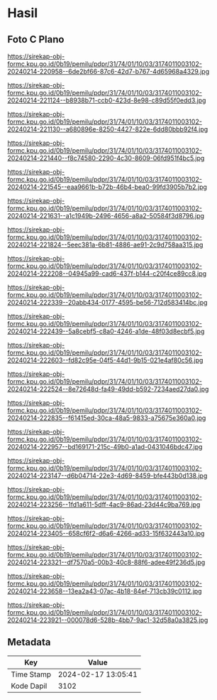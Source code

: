 # Hasil

## Foto C Plano

https://sirekap-obj-formc.kpu.go.id/0b19/pemilu/pdpr/31/74/01/10/03/3174011003102-20240214-220958--6de2bf66-87c6-42d7-b767-4d65968a4329.jpg

https://sirekap-obj-formc.kpu.go.id/0b19/pemilu/pdpr/31/74/01/10/03/3174011003102-20240214-221124--b8938b71-ccb0-423d-8e98-c89d55f0edd3.jpg

https://sirekap-obj-formc.kpu.go.id/0b19/pemilu/pdpr/31/74/01/10/03/3174011003102-20240214-221130--a680896e-8250-4427-822e-6dd80bbb92f4.jpg

https://sirekap-obj-formc.kpu.go.id/0b19/pemilu/pdpr/31/74/01/10/03/3174011003102-20240214-221440--f8c74580-2290-4c30-8609-06fd951f4bc5.jpg

https://sirekap-obj-formc.kpu.go.id/0b19/pemilu/pdpr/31/74/01/10/03/3174011003102-20240214-221545--eaa9661b-b72b-46b4-bea0-99fd3905b7b2.jpg

https://sirekap-obj-formc.kpu.go.id/0b19/pemilu/pdpr/31/74/01/10/03/3174011003102-20240214-221631--a1c1949b-2496-4656-a8a2-50584f3d8796.jpg

https://sirekap-obj-formc.kpu.go.id/0b19/pemilu/pdpr/31/74/01/10/03/3174011003102-20240214-221824--5eec381a-6b81-4886-ae91-2c9d758aa315.jpg

https://sirekap-obj-formc.kpu.go.id/0b19/pemilu/pdpr/31/74/01/10/03/3174011003102-20240214-222208--04945a99-cad6-437f-b144-c20f4ce89cc8.jpg

https://sirekap-obj-formc.kpu.go.id/0b19/pemilu/pdpr/31/74/01/10/03/3174011003102-20240214-222339--20abb434-0177-4595-be56-712d583414bc.jpg

https://sirekap-obj-formc.kpu.go.id/0b19/pemilu/pdpr/31/74/01/10/03/3174011003102-20240214-222439--5a8cebf5-c8a0-4246-a1de-48f03d8ecbf5.jpg

https://sirekap-obj-formc.kpu.go.id/0b19/pemilu/pdpr/31/74/01/10/03/3174011003102-20240214-222603--fd82c95e-04f5-44d1-9b15-021e4af80c56.jpg

https://sirekap-obj-formc.kpu.go.id/0b19/pemilu/pdpr/31/74/01/10/03/3174011003102-20240214-222524--8e72648d-fa49-49dd-b592-7234aed27da0.jpg

https://sirekap-obj-formc.kpu.go.id/0b19/pemilu/pdpr/31/74/01/10/03/3174011003102-20240214-222835--f61415ed-30ca-48a5-9833-a75675e360a0.jpg

https://sirekap-obj-formc.kpu.go.id/0b19/pemilu/pdpr/31/74/01/10/03/3174011003102-20240214-222957--bd169171-215c-49b0-a1ad-0431046bdc47.jpg

https://sirekap-obj-formc.kpu.go.id/0b19/pemilu/pdpr/31/74/01/10/03/3174011003102-20240214-223147--d6b04714-22e3-4d69-8459-bfe443b0d138.jpg

https://sirekap-obj-formc.kpu.go.id/0b19/pemilu/pdpr/31/74/01/10/03/3174011003102-20240214-223256--1fd1a611-5dff-4ac9-86ad-23d44c9ba769.jpg

https://sirekap-obj-formc.kpu.go.id/0b19/pemilu/pdpr/31/74/01/10/03/3174011003102-20240214-223405--658cf6f2-d6a6-4266-ad33-15f632443a10.jpg

https://sirekap-obj-formc.kpu.go.id/0b19/pemilu/pdpr/31/74/01/10/03/3174011003102-20240214-223321--df7570a5-00b3-40c8-88f6-adee49f236d5.jpg

https://sirekap-obj-formc.kpu.go.id/0b19/pemilu/pdpr/31/74/01/10/03/3174011003102-20240214-223658--13ea2a43-07ac-4b18-84ef-713cb39c0112.jpg

https://sirekap-obj-formc.kpu.go.id/0b19/pemilu/pdpr/31/74/01/10/03/3174011003102-20240214-223921--000078d6-528b-4bb7-9ac1-32d58a0a3825.jpg


## Metadata

| Key        | Value               |
| ---------- | ------------------- |
| Time Stamp | 2024-02-17 13:05:41 |
| Kode Dapil | 3102                |



